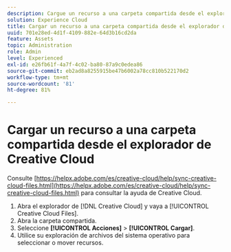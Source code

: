 ```yaml
---
description: Cargue un recurso a una carpeta compartida desde el explorador del Creative Cloud al Experience Cloud.
solution: Experience Cloud
title: Cargar un recurso a una carpeta compartida desde el explorador de Creative Cloud
uuid: 701e28ed-4d1f-4109-882e-64d3b16cd2da
feature: Assets
topic: Administration
role: Admin
level: Experienced
exl-id: e26fb61f-4a7f-4c02-ba80-87a9c0edea86
source-git-commit: eb2ad8a8255915be47b6002a78cc810b522170d2
workflow-type: tm+mt
source-wordcount: '81'
ht-degree: 81%

---
```


# Cargar un recurso a una carpeta compartida desde el explorador de Creative Cloud

Consulte [https://helpx.adobe.com/es/creative-cloud/help/sync-creative-cloud-files.html](https://helpx.adobe.com/es/creative-cloud/help/sync-creative-cloud-files.html) para consultar la ayuda de Creative Cloud.

1. Abra el explorador de [!DNL Creative Cloud] y vaya a [!UICONTROL Creative Cloud Files].
1. Abra la carpeta compartida.
1. Seleccione **[!UICONTROL Acciones]** > **[!UICONTROL Cargar]**.
1. Utilice su exploración de archivos del sistema operativo para seleccionar o mover recursos.
